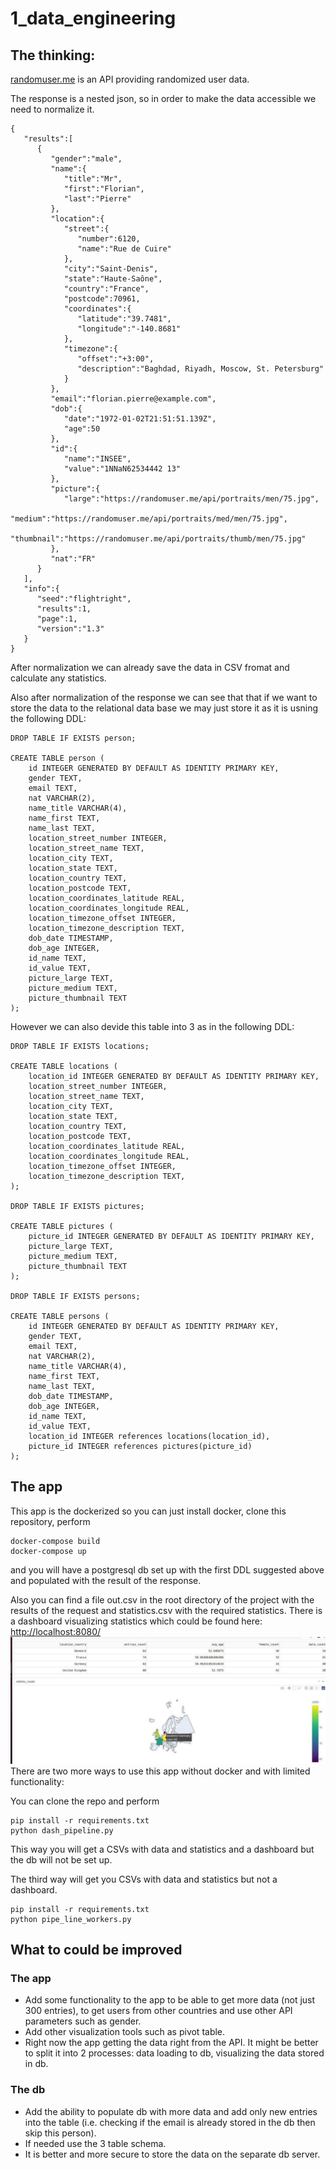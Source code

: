 # 1_data_engineering

## The thinking:

[randomuser.me](randomuser.me) is an API providing randomized user data.

The response is a nested json, so in order to make the data accessible we need to normalize it.

```
{
   "results":[
      {
         "gender":"male",
         "name":{
            "title":"Mr",
            "first":"Florian",
            "last":"Pierre"
         },
         "location":{
            "street":{
               "number":6120,
               "name":"Rue de Cuire"
            },
            "city":"Saint-Denis",
            "state":"Haute-Saône",
            "country":"France",
            "postcode":70961,
            "coordinates":{
               "latitude":"39.7481",
               "longitude":"-140.8681"
            },
            "timezone":{
               "offset":"+3:00",
               "description":"Baghdad, Riyadh, Moscow, St. Petersburg"
            }
         },
         "email":"florian.pierre@example.com",
         "dob":{
            "date":"1972-01-02T21:51:51.139Z",
            "age":50
         },
         "id":{
            "name":"INSEE",
            "value":"1NNaN62534442 13"
         },
         "picture":{
            "large":"https://randomuser.me/api/portraits/men/75.jpg",
            "medium":"https://randomuser.me/api/portraits/med/men/75.jpg",
            "thumbnail":"https://randomuser.me/api/portraits/thumb/men/75.jpg"
         },
         "nat":"FR"
      }
   ],
   "info":{
      "seed":"flightright",
      "results":1,
      "page":1,
      "version":"1.3"
   }
}
```

After normalization we can already save the data in CSV fromat and calculate any statistics.

Also after normalization of the response we can see that that if we want to store the data to the relational data base we may just store it as it is usning the following DDL:

```
DROP TABLE IF EXISTS person;

CREATE TABLE person (
    id INTEGER GENERATED BY DEFAULT AS IDENTITY PRIMARY KEY,
    gender TEXT,
    email TEXT,
    nat VARCHAR(2),
    name_title VARCHAR(4),
    name_first TEXT,
    name_last TEXT,
    location_street_number INTEGER,
    location_street_name TEXT,
    location_city TEXT,
    location_state TEXT,
    location_country TEXT,
    location_postcode TEXT,
    location_coordinates_latitude REAL,
    location_coordinates_longitude REAL,
    location_timezone_offset INTEGER,
    location_timezone_description TEXT,
    dob_date TIMESTAMP,
    dob_age INTEGER,
    id_name TEXT,
    id_value TEXT,
    picture_large TEXT,
    picture_medium TEXT,
    picture_thumbnail TEXT
);
```

However we can also devide this table into 3 as in the following DDL:
```
DROP TABLE IF EXISTS locations;

CREATE TABLE locations (
    location_id INTEGER GENERATED BY DEFAULT AS IDENTITY PRIMARY KEY,
    location_street_number INTEGER,
    location_street_name TEXT,
    location_city TEXT,
    location_state TEXT,
    location_country TEXT,
    location_postcode TEXT,
    location_coordinates_latitude REAL,
    location_coordinates_longitude REAL,
    location_timezone_offset INTEGER,
    location_timezone_description TEXT,
);

DROP TABLE IF EXISTS pictures;

CREATE TABLE pictures (
    picture_id INTEGER GENERATED BY DEFAULT AS IDENTITY PRIMARY KEY,
    picture_large TEXT,
    picture_medium TEXT,
    picture_thumbnail TEXT
);

DROP TABLE IF EXISTS persons;

CREATE TABLE persons (
    id INTEGER GENERATED BY DEFAULT AS IDENTITY PRIMARY KEY,
    gender TEXT,
    email TEXT,
    nat VARCHAR(2),
    name_title VARCHAR(4),
    name_first TEXT,
    name_last TEXT,
    dob_date TIMESTAMP,
    dob_age INTEGER,
    id_name TEXT,
    id_value TEXT,
    location_id INTEGER references locations(location_id),
    picture_id INTEGER references pictures(picture_id)
);
```

## The app
This app is the dockerized so you can just install docker, clone this repository, perform
```
docker-compose build
docker-compose up
```
and you will have a postgresql db set up with the first DDL suggested above and populated with the result of the response.

Also you can find a file out.csv in the root directory of the project with the results of the request and statistics.csv with the required statistics.
There is a dashboard visualizing statistics which could be found here: [http://localhost:8080/](http://localhost:8080/)
![Alt text](dasboard.jpg?raw=true "Optional Title")
There are two more ways to use this app without docker and with limited functionality:

You can clone the repo and perform 
```
pip install -r requirements.txt
python dash_pipeline.py
```
This way you will get a CSVs with data and statistics and a dashboard but the db will not be set up.

The third way will get you CSVs with data and statistics but not a dashboard.
```
pip install -r requirements.txt
python pipe_line_workers.py
```

## What to could be improved
### The app
- Add some functionality to the app to be able to get more data (not just 300 entries), to get users from other countries and use other API parameters such as gender.
- Add other visualization tools such as pivot table.
- Right now the app getting the data right from the API. It might be better to split it into 2 processes: data loading to db, visualizing the data stored in db.
### The db
- Add the ability to populate db with more data and add only new entries into the table (i.e. checking if the email is already stored in the db then skip this person).
- If needed use the 3 table schema.
- It is better and more secure to store the data on the separate db server.

